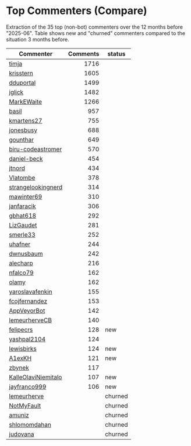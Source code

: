 # Top Commenters (Compare)

Extraction of the 35 top (non-bot) commenters 
over the 12 months before "2025-06".
Table shows new and "churned" commenters compared 
to the situation 3 months before.


| Commenter           | Comments | status  |
| ------------------- | -------: | ------- |
| [timja](commentersPlot/timja.png) |     1716 |         |
| [krisstern](commentersPlot/krisstern.png) |     1605 |         |
| [dduportal](commentersPlot/dduportal.png) |     1499 |         |
| [jglick](commentersPlot/jglick.png) |     1482 |         |
| [MarkEWaite](commentersPlot/MarkEWaite.png) |     1266 |         |
| [basil](commentersPlot/basil.png) |      957 |         |
| [kmartens27](commentersPlot/kmartens27.png) |      755 |         |
| [jonesbusy](commentersPlot/jonesbusy.png) |      688 |         |
| [gounthar](commentersPlot/gounthar.png) |      649 |         |
| [biru-codeastromer](commentersPlot/biru-codeastromer.png) |      570 |         |
| [daniel-beck](commentersPlot/daniel-beck.png) |      454 |         |
| [jtnord](commentersPlot/jtnord.png) |      434 |         |
| [Vlatombe](commentersPlot/Vlatombe.png) |      378 |         |
| [strangelookingnerd](commentersPlot/strangelookingnerd.png) |      314 |         |
| [mawinter69](commentersPlot/mawinter69.png) |      310 |         |
| [janfaracik](commentersPlot/janfaracik.png) |      306 |         |
| [gbhat618](commentersPlot/gbhat618.png) |      292 |         |
| [LizGaudet](commentersPlot/LizGaudet.png) |      281 |         |
| [smerle33](commentersPlot/smerle33.png) |      252 |         |
| [uhafner](commentersPlot/uhafner.png) |      244 |         |
| [dwnusbaum](commentersPlot/dwnusbaum.png) |      242 |         |
| [alecharp](commentersPlot/alecharp.png) |      216 |         |
| [nfalco79](commentersPlot/nfalco79.png) |      162 |         |
| [olamy](commentersPlot/olamy.png) |      162 |         |
| [yaroslavafenkin](commentersPlot/yaroslavafenkin.png) |      155 |         |
| [fcojfernandez](commentersPlot/fcojfernandez.png) |      153 |         |
| [AppVeyorBot](commentersPlot/AppVeyorBot.png) |      142 |         |
| [lemeurherveCB](commentersPlot/lemeurherveCB.png) |      140 |         |
| [felipecrs](commentersPlot/felipecrs.png) |      128 | new     |
| [yashpal2104](commentersPlot/yashpal2104.png) |      124 |         |
| [lewisbirks](commentersPlot/lewisbirks.png) |      124 | new     |
| [A1exKH](commentersPlot/A1exKH.png) |      121 | new     |
| [zbynek](commentersPlot/zbynek.png) |      117 |         |
| [KalleOlaviNiemitalo](commentersPlot/KalleOlaviNiemitalo.png) |      107 | new     |
| [jayfranco999](commentersPlot/jayfranco999.png) |      106 | new     |
| [lemeurherve](commentersPlot/lemeurherve.png) |          | churned |
| [NotMyFault](commentersPlot/NotMyFault.png) |          | churned |
| [amuniz](commentersPlot/amuniz.png) |          | churned |
| [shlomomdahan](commentersPlot/shlomomdahan.png) |          | churned |
| [judovana](commentersPlot/judovana.png) |          | churned |
